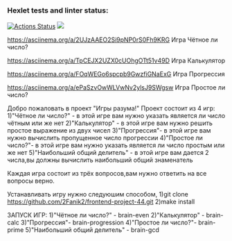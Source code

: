 ### Hexlet tests and linter status:
[![Actions Status](https://github.com/2Fanik2/frontend-project-44/workflows/hexlet-check/badge.svg)](https://github.com/2Fanik2/frontend-project-44/actions)
<a href="https://codeclimate.com/github/2Fanik2/frontend-project-44/maintainability"><img src="https://api.codeclimate.com/v1/badges/1374c79e3991e5019106/maintainability" /></a>

https://asciinema.org/a/2UJzAAEO2Si9pNP0rS0Fh9KRG Игра Чётное ли число? 

https://asciinema.org/a/TpCEJX2UZX0cUOhgOTt51v49D Игра Калькулятор

https://asciinema.org/a/FOqWEGo6spcpb9GwzfiGNaExG Игра Прогрессия

https://asciinema.org/a/ePaSzvOwWLVwNv2ylsJ9SWgsw Игра Простое ли число?

Добро пожаловать в проект "Игры разума!"
Проект состоит из 4 игр:
1)"Чётное ли число?" - в этой игре вам нужно указать является ли число чётным или же нет
2)"Калькулятор" - в этой игре вам нужно решить простое выражение из двух чисел 
3)"Прогрессия"- в этой игре вам нужно вычислить пропущенное число прогрессии
4)"Простое ли число?"- в этой игре вам нужно указать является ли число простым или же нет
5)"Наибольший общий делитель" - в этой игре вам дается 2 числа,вы должны вычислить наибольший общий знаменатель 

Каждая игра состоит из трёх вопросов,вам нужно ответить на все вопросы верно.


Устанавливать игру нужно следуюшим способом, 
1)git clone https://github.com/2Fanik2/frontend-project-44.git
2)make install 

ЗАПУСК ИГР:
1)"Чётное ли число?" - brain-even 
2)"Калькулятор" -  brain-calc
3)"Прогрессия"- brain-progression
4)"Простое ли число?"- brain-prime
5)"Наибольший общий делитель" - brain-gcd
